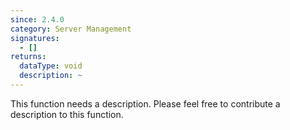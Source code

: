 ```yaml
---
since: 2.4.0
category: Server Management
signatures:
  - []
returns:
  dataType: void
  description: ~
---
```


This function needs a description. Please feel free to contribute a description to this function.
